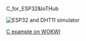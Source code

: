 C_for_ESP32&IoTHub

![ESP32 and DHT11 simulator](../main/assets/WX20221024-093937.png)

[C example on WOKWI](https://wokwi.com/projects/328083303748862548)
